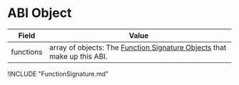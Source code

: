 # ABI Object

| Field | Value |
|-------|-------|
| functions | array of objects: The [Function Signature Objects](#Function-Signature-Object) that make up this ABI. |

!INCLUDE "FunctionSignature.md"
